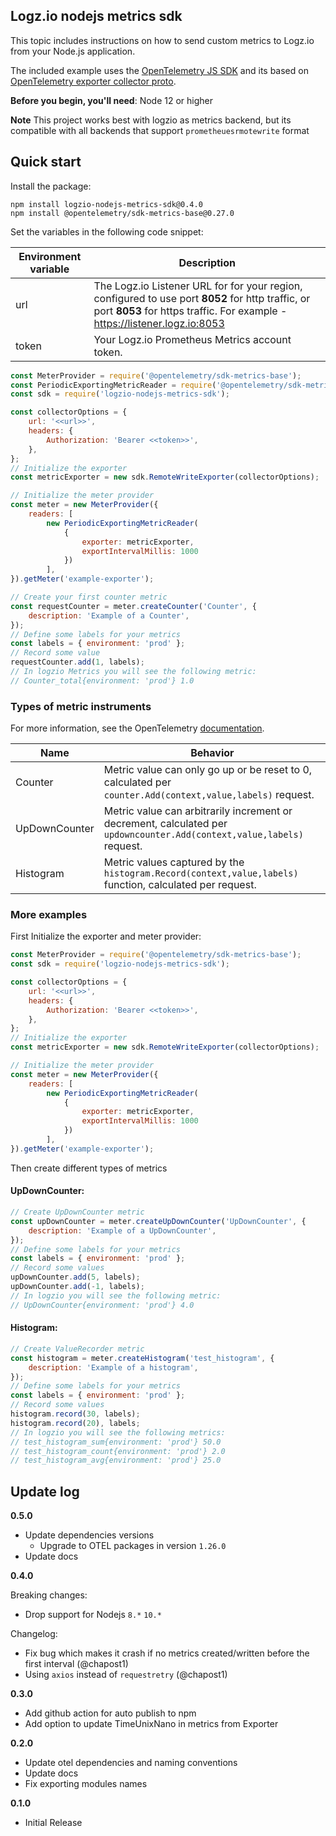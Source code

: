 ## Logz.io nodejs metrics sdk

This topic includes instructions on how to send custom metrics to Logz.io from your Node.js application.

The included example uses the [OpenTelemetry JS SDK](https://github.com/open-telemetry/opentelemetry-js) and its based on [OpenTelemetry exporter collector proto](https://github.com/open-telemetry/opentelemetry-js/tree/main/packages/opentelemetry-exporter-collector-proto).

**Before you begin, you'll need**:
Node 12 or higher

**Note** This project works best with logzio as metrics backend, but its compatible with all backends that support `prometheuesrmotewrite` format

## Quick start

Install the package:

```
npm install logzio-nodejs-metrics-sdk@0.4.0
npm install @opentelemetry/sdk-metrics-base@0.27.0
```

Set the variables in the following code snippet:

| Environment variable | Description                                                                                                                                                                     |
| -------------------- | ------------------------------------------------------------------------------------------------------------------------------------------------------------------------------- |
| url                  | The Logz.io Listener URL for for your region, configured to use port **8052** for http traffic, or port **8053** for https traffic. For example - https://listener.logz.io:8053 |
| token                | Your Logz.io Prometheus Metrics account token.                                                                                                                                  |

```js
const MeterProvider = require('@opentelemetry/sdk-metrics-base');
const PeriodicExportingMetricReader = require('@opentelemetry/sdk-metrics-base');
const sdk = require('logzio-nodejs-metrics-sdk');

const collectorOptions = {
    url: '<<url>>',
    headers: {
        Authorization: 'Bearer <<token>>',
    },
};
// Initialize the exporter
const metricExporter = new sdk.RemoteWriteExporter(collectorOptions);

// Initialize the meter provider
const meter = new MeterProvider({
    readers: [
        new PeriodicExportingMetricReader(
            {
                exporter: metricExporter, 
                exportIntervalMillis: 1000
            })
        ],
}).getMeter('example-exporter');

// Create your first counter metric
const requestCounter = meter.createCounter('Counter', {
    description: 'Example of a Counter',
});
// Define some labels for your metrics
const labels = { environment: 'prod' };
// Record some value
requestCounter.add(1, labels);
// In logzio Metrics you will see the following metric:
// Counter_total{environment: 'prod'} 1.0
```

### Types of metric instruments

For more information, see the OpenTelemetry [documentation](https://github.com/open-telemetry/opentelemetry-specification/blob/main/specification/metrics/api.md).

| Name          | Behavior                                                                                                               |
| ------------- | ---------------------------------------------------------------------------------------------------------------------- |
| Counter       | Metric value can only go up or be reset to 0, calculated per `counter.Add(context,value,labels)` request.              |
| UpDownCounter | Metric value can arbitrarily increment or decrement, calculated per `updowncounter.Add(context,value,labels)` request. |
| Histogram     | Metric values captured by the `histogram.Record(context,value,labels)` function, calculated per request.               |

### More examples

First Initialize the exporter and meter provider:

```js
const MeterProvider = require('@opentelemetry/sdk-metrics-base');
const sdk = require('logzio-nodejs-metrics-sdk');

const collectorOptions = {
    url: '<<url>>',
    headers: {
        Authorization: 'Bearer <<token>>',
    },
};
// Initialize the exporter
const metricExporter = new sdk.RemoteWriteExporter(collectorOptions);

// Initialize the meter provider
const meter = new MeterProvider({
    readers: [
        new PeriodicExportingMetricReader(
            {
                exporter: metricExporter, 
                exportIntervalMillis: 1000
            })
        ],
}).getMeter('example-exporter');
```

Then create different types of metrics

#### UpDownCounter:

```js
// Create UpDownCounter metric
const upDownCounter = meter.createUpDownCounter('UpDownCounter', {
    description: 'Example of a UpDownCounter',
});
// Define some labels for your metrics
const labels = { environment: 'prod' };
// Record some values
upDownCounter.add(5, labels);
upDownCounter.add(-1, labels);
// In logzio you will see the following metric:
// UpDownCounter{environment: 'prod'} 4.0
```

#### Histogram:

```js
// Create ValueRecorder metric
const histogram = meter.createHistogram('test_histogram', {
    description: 'Example of a histogram',
});
// Define some labels for your metrics
const labels = { environment: 'prod' };
// Record some values
histogram.record(30, labels);
histogram.record(20), labels;
// In logzio you will see the following metrics:
// test_histogram_sum{environment: 'prod'} 50.0
// test_histogram_count{environment: 'prod'} 2.0
// test_histogram_avg{environment: 'prod'} 25.0
```

## Update log
**0.5.0**
- Update dependencies versions
  - Upgrade to OTEL packages in version `1.26.0`
- Update docs 

**0.4.0**

Breaking changes:
-   Drop support for Nodejs `8.*` `10.*`

Changelog:
-   Fix bug which makes it crash if no metrics created/written before the first interval (@chapost1)
-   Using `axios` instead of `requestretry` (@chapost1)

**0.3.0**

-   Add github action for auto publish to npm
-   Add option to update TimeUnixNano in metrics from Exporter

**0.2.0**

-   Update otel dependencies and naming conventions
-   Update docs
-   Fix exporting modules names

**0.1.0**

-   Initial Release
